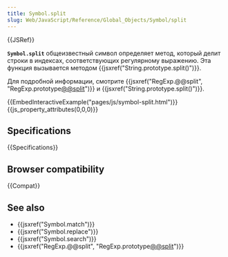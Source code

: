 ```yaml
---
title: Symbol.split
slug: Web/JavaScript/Reference/Global_Objects/Symbol/split
---
```


{{JSRef}}

**`Symbol.split`** общеизвестный символ определяет метод, который делит строки в индексах, соответствующих регулярному выражению. Эта функция вызывается методом {{jsxref("String.prototype.split()")}}.

Для подробной информации, смотрите {{jsxref("RegExp.@@split", "RegExp.prototype[@@split]()")}} и {{jsxref("String.prototype.split()")}}.

{{EmbedInteractiveExample("pages/js/symbol-split.html")}}{{js_property_attributes(0,0,0)}}

## Specifications

{{Specifications}}

## Browser compatibility

{{Compat}}

## See also

- {{jsxref("Symbol.match")}}
- {{jsxref("Symbol.replace")}}
- {{jsxref("Symbol.search")}}
- {{jsxref("RegExp.@@split", "RegExp.prototype[@@split]()")}}
